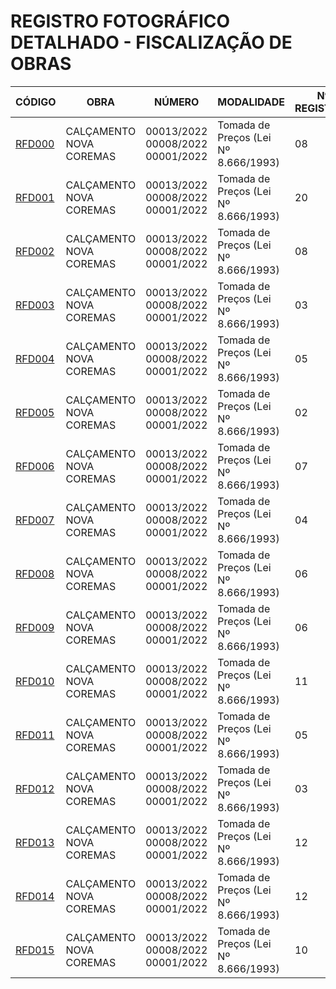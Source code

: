 # REGISTRO FOTOGRÁFICO DETALHADO - FISCALIZAÇÃO DE OBRAS

| CÓDIGO | OBRA | NÚMERO | MODALIDADE | Nº REGISTROS | DATA |
|---|---|---|---|---|---|
| [RFD000](https://github.com/NoScandalize/prefeitura-img/commit/ab49971e12cefc484c5e2c33476b62860c6b40fc) | CALÇAMENTO NOVA COREMAS | 00013/2022 <br> 00008/2022 <br> 00001/2022 | Tomada de Preços (Lei Nº 8.666/1993) | 08 | 10/03/25 |
| [RFD001](https://github.com/NoScandalize/prefeitura-img/commit/33e4d635f20a66fde88ba93b4361208e6fa0368e) | CALÇAMENTO NOVA COREMAS | 00013/2022 <br> 00008/2022 <br> 00001/2022 | Tomada de Preços (Lei Nº 8.666/1993) | 20 | 27/03/25 |
| [RFD002](https://github.com/NoScandalize/prefeitura-img/commit/eb1876f7d2e9a90ae5271c045012fa70c17cc924) | CALÇAMENTO NOVA COREMAS | 00013/2022 <br> 00008/2022 <br> 00001/2022 | Tomada de Preços (Lei Nº 8.666/1993) | 08 | 08/04/25 |
| [RFD003](https://github.com/NoScandalize/prefeitura-img/commit/8f7c934d5729482d2bb3584784adaff1db370aa2) | CALÇAMENTO NOVA COREMAS | 00013/2022 <br> 00008/2022 <br> 00001/2022 | Tomada de Preços (Lei Nº 8.666/1993) | 03 | 05/05/25 |
| [RFD004](https://github.com/NoScandalize/prefeitura-img/commit/5bd8bbf259837dfcbbfd757de1f7545508b374d8) | CALÇAMENTO NOVA COREMAS | 00013/2022 <br> 00008/2022 <br> 00001/2022 | Tomada de Preços (Lei Nº 8.666/1993) | 05 | 02/06/25 |
| [RFD005](https://github.com/NoScandalize/prefeitura-img/commit/a058effcf433a87a076e0d95f492afb11b0db0f5) | CALÇAMENTO NOVA COREMAS | 00013/2022 <br> 00008/2022 <br> 00001/2022 | Tomada de Preços (Lei Nº 8.666/1993) | 02 | 04/06/25 |
| [RFD006](https://github.com/NoScandalize/prefeitura-img/commit/071d3b3d56d806b2282b8c2c2094ec71f36d7df3) | CALÇAMENTO NOVA COREMAS | 00013/2022 <br> 00008/2022 <br> 00001/2022 | Tomada de Preços (Lei Nº 8.666/1993) | 07 | 16/06/25 |
| [RFD007](https://github.com/NoScandalize/prefeitura-img/commit/d6f36eef33e18d4cec2d739e1461f1e76c6b18f8) | CALÇAMENTO NOVA COREMAS | 00013/2022 <br> 00008/2022 <br> 00001/2022 | Tomada de Preços (Lei Nº 8.666/1993) | 04 | 03/07/25 |
| [RFD008](https://github.com/NoScandalize/prefeitura-img/commit/2a83d8d6bc958a5684624d84b5942d4240f0ab8f) | CALÇAMENTO NOVA COREMAS | 00013/2022 <br> 00008/2022 <br> 00001/2022 | Tomada de Preços (Lei Nº 8.666/1993) | 06 | 18/07/25 |
| [RFD009](https://github.com/NoScandalize/prefeitura-img/commit/fcf269a8afdff39a8ffa7ea797775f2969f3f699) | CALÇAMENTO NOVA COREMAS | 00013/2022 <br> 00008/2022 <br> 00001/2022 | Tomada de Preços (Lei Nº 8.666/1993) | 06 | 31/07/25 |
| [RFD010](https://github.com/NoScandalize/prefeitura-img/commit/2a9076d2d271c980a5479fc26f26ee7a4eec9841) | CALÇAMENTO NOVA COREMAS | 00013/2022 <br> 00008/2022 <br> 00001/2022 | Tomada de Preços (Lei Nº 8.666/1993) | 11 | 11/09/25 |
| [RFD011](https://github.com/NoScandalize/prefeitura-img/commit/16412ef542bd097dc3ec60d0e002aa5135f5da75) | CALÇAMENTO NOVA COREMAS | 00013/2022 <br> 00008/2022 <br> 00001/2022 | Tomada de Preços (Lei Nº 8.666/1993) | 05 | 19/09/25 |
| [RFD012](https://github.com/NoScandalize/prefeitura-img/commit/b1d006ac8e40c89dca572743b0f6e0079e82f424) | CALÇAMENTO NOVA COREMAS | 00013/2022 <br> 00008/2022 <br> 00001/2022 | Tomada de Preços (Lei Nº 8.666/1993) | 03 | 24/09/25 |
| [RFD013](https://github.com/NoScandalize/prefeitura-img/commit/a4962421a644b934c8c66213c41b557d1d33bfa8) | CALÇAMENTO NOVA COREMAS | 00013/2022 <br> 00008/2022 <br> 00001/2022 | Tomada de Preços (Lei Nº 8.666/1993) | 12 | 02/10/25 |
| [RFD014](https://github.com/NoScandalize/prefeitura-img/commit/b3c65a5da0a7593b3dbbf20e64e1389f4997aaec) | CALÇAMENTO NOVA COREMAS | 00013/2022 <br> 00008/2022 <br> 00001/2022 | Tomada de Preços (Lei Nº 8.666/1993) | 12 | 10/10/25 |
| [RFD015](https://github.com/NoScandalize/prefeitura-img/commit/f34f36f34d7278a55f097578cfed87b9041ed9e7) | CALÇAMENTO NOVA COREMAS | 00013/2022 <br> 00008/2022 <br> 00001/2022 | Tomada de Preços (Lei Nº 8.666/1993) | 10 | 23/10/25 |